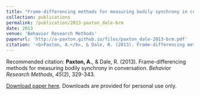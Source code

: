 ```yaml
---
title: "Frame-differencing methods for measuring bodily synchrony in conversation"
collection: publications
permalink: /publication/2013-paxton_dale-brm
date: 2013
venue: 'Behavior Research Methods'
paperurl: 'http://a-paxton.github.io/files/paxton_dale-2013-brm.pdf'
citation: '<b>Paxton, A.</b>, & Dale, R. (2013). Frame-differencing methods for measuring bodily synchrony in conversation. <i>Behavior Research Methods</i>, <i>45</i>(2), 329-343.'
---
```

Recommended citation: <b>Paxton, A.</b>, & Dale, R. (2013). Frame-differencing methods for measuring bodily synchrony in conversation. <i>Behavior Research Methods</i>, <i>45</i>(2), 329-343.

[Download paper here](http://a-paxton.github.io/files/paxton_dale-2013-brm.pdf). Downloads are provided for personal use only.
